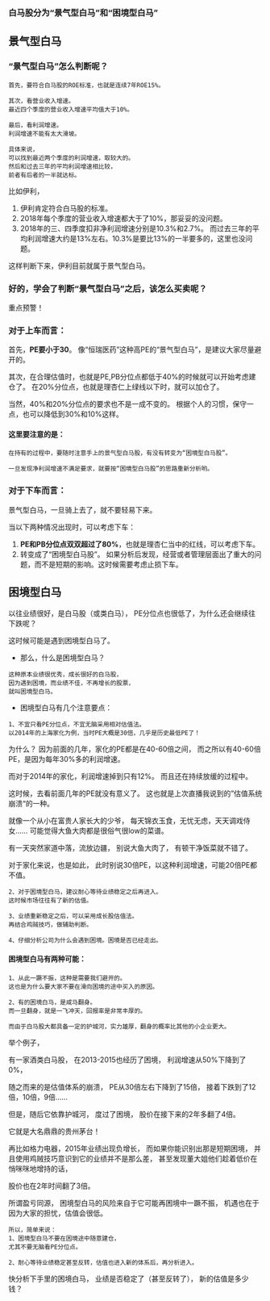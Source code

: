 

### 白马股分为“景气型白马”和“困境型白马”

## 景气型白马


### “景气型白马”怎么判断呢？

```
首先，要符合白马股的ROE标准，也就是连续7年ROE15%。

其次，看营业收入增速。
最近四个季度的营业收入增速平均值大于10%。

最后，看利润增速。
利润增速不能有太大滑坡。

具体来说，
可以找到最近两个季度的利润增速，取较大的。
然后和过去三年的平均利润增速相比较，
前者有后者的一半就达标。
```

比如伊利，
1.	伊利肯定符合白马股的标准。
2.	2018年每个季度的营业收入增速都大于了10%，那妥妥的没问题。
3.	2018年的三、四季度扣非净利润增速分别是10.3%和2.7%。
而过去三年的平均利润增速大约是13%左右。10.3%是要比13%的一半要多的，这里也没问题。

这样判断下来，伊利目前就属于景气型白马。



### 好的，学会了判断“景气型白马”之后，该怎么买卖呢？

重点预警！

### 对于上车而言：

首先，**PE要小于30**。
像“恒瑞医药”这种高PE的“景气型白马”，是建议大家尽量避开的。

其次，在合理估值时，也就是PE,PB分位点都低于40%的时候就可以开始考虑建仓了。
在20%分位点，也就是理杏仁上绿线以下时，就可以加仓了。

当然，40%和20%分位点的要求也不是一成不变的。
根据个人的习惯，保守一点，也可以降低到30%和10%这样。

#### 这里要注意的是：
```
在持有的过程中，要随时注意手上的景气型白马股，有没有转变为“困境型白马股”。

一旦发现净利润增速不满足要求，就要按“困境型白马股”的思路重新分析哟。
```

### 对于下车而言：

景气型白马，一旦骑上去了，就不要轻易下来。

当以下两种情况出现时，可以考虑下车：
1.	**PE和PB分位点双双超过了80%**，也就是理杏仁当中的红线，可以考虑下车。
2.	转变成了“困境型白马股”。
如果分析后发现，经营或者管理层面出了重大的问题，而不是短期的影响。这时候需要考虑止损下车。




## 困境型白马

以往业绩很好，是白马股（或类白马），
PE分位点也很低了，为什么还会继续往下跌呢？

这时候可能是遇到困境型白马了。

+ 那么，什么是困境型白马？
```
这种原本业绩很优秀，成长很好的白马股，
因为遇到困境，而业绩不佳，不再增长的股票，
就叫困境型白马。
```

+ 困境型白马有几个注意要点：

```
1、不宜只看PE分位点，不宜无脑采用相对估值法。
以2014年的上海家化为例，当时PE大概是30倍，几乎是历史最低PE了！
```
为什么？
因为前面的几年，家化的PE都是在40-60倍之间，
而之所以有40-60倍PE，是因为每年30%多的利润增速。

而对于2014年的家化，利润增速掉到只有12%。
而且还在持续放缓的过程中。

这时候，去看前面几年的PE就没有意义了。
这也就是上次直播我说到的”估值系统崩溃“的一种。

就像一个从小在富贵人家长大的少爷，
每天锦衣玉食，无忧无虑，天天调戏侍女……
可能觉得大鱼大肉都是很俗气很low的菜谱。

有一天突然家道中落，流放边疆，
别说大鱼大肉了，
有顿干净饭菜就不错了。

对于家化来说，也是如此，
此时别说30倍PE，以这种利润增速，可能20倍PE都不值。
```
2、对于困境型白马，建议耐心等待业绩稳定之后再进入。
这时候市场往往有了新的估值。
```
```
3、业绩重新稳定之后，可以采用成长股估值法。
再结合鸡贼技巧，做辅助判断。
```
```
4、仔细分析公司为什么会遇到困境。困境是否已经走出。
```


#### 困境型白马有两种可能：
```
1、从此一蹶不振，这种是需要我们避开的。
这也是为什么要大家不要在滑向困境的途中买入的原因。

2、有的困境白马，是咸马翻身。
而一旦翻身，就是一飞冲天，回报率是非常丰厚的。

而由于白马股大都具备一定的护城河，实力雄厚，翻身的概率比其他的小企业更大。
```
举个例子，

有一家酒类白马股，
在2013-2015也经历了困境，
利润增速从50%下降到了0%，

随之而来的是估值体系的崩溃，
PE从30倍左右下降到了15倍，
接着下跌到了12倍，10倍，9倍……

但是，随后它依靠护城河，
度过了困境，
股价在接下来的2年多翻了4倍。

它就是大名鼎鼎的贵州茅台！


再比如格力电器，2015年业绩出现负增长，
而如果你能识别出那是短期困境，
并且使用鸡贼技巧意识到它的业绩并不是那么差，
甚至发现董大姐他们趁着低价在悄咪咪地增持的话，

股价也在2年时间翻了3倍。


所谓盈亏同源，
困境型白马的风险来自于它可能再困境中一蹶不振，
机遇也在于因为大家的担忧，估值会很低。

```
所以，简单来说：
1、困境型白马不要在困境途中随意建仓，
尤其不要无脑看PE分位点。

2、耐心等待业绩稳定甚至反转，估值也进入新的体系后，再分析进入。
```
快分析下手里的困境白马，
业绩是否稳定了（甚至反转了），
新的估值是多少钱？